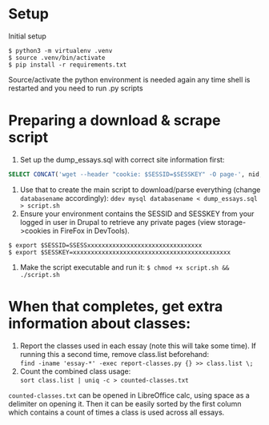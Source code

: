# Setup

Initial setup
```shell
$ python3 -m virtualenv .venv
$ source .venv/bin/activate
$ pip install -r requirements.txt
```
Source/activate the python environment is needed again any time shell is restarted and you need to run .py scripts

# Preparing a download & scrape script

1. Set up the dump_essays.sql with correct site information first:
```sql
SELECT CONCAT('wget --header "cookie: $SESSID=$SESSKEY" -O page-', nid, '.htm https://disaster-sts-network.org/node/', nid, '/essay && ./sou.py page-', nid, '.htm > essay-', nid, '.htm') AS `#!/bin/env bash` FROM node WHERE type = 'pece_essay';
```
1. Use that to create the main script to download/parse everything (change `databasename` accordingly):
`ddev mysql databasename < dump_essays.sql > script.sh`
1. Ensure your environment contains the SESSID and SESSKEY from your logged in user in Drupal to retrieve any private pages (view storage->cookies in FireFox in DevTools).
```shell
$ export $SESSID=SSESSxxxxxxxxxxxxxxxxxxxxxxxxxxxxxxxx
$ export $SESSKEY=xxxxxxxxxxxxxxxxxxxxxxxxxxxxxxxxxxxxxxxxxxxx
```
1. Make the script executable and run it:
`$ chmod +x script.sh && ./script.sh`

# When that completes, get extra information about classes:

1. Report the classes used in each essay (note this will take some time). If running this a second time, remove class.list beforehand:  
`find -iname 'essay-*' -exec report-classes.py {} >> class.list \;`
1. Count the combined class usage:  
`sort class.list | uniq -c > counted-classes.txt`

`counted-classes.txt` can be opened in LibreOffice calc, using space as a delimiter on opening it. Then it can be easily sorted by the first column which contains a count of times a class is used across all essays.
